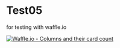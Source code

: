 # Test05
for testing with waffle.io


[![Waffle.io - Columns and their card count](https://badge.waffle.io/sargir/Test05.svg?columns=all)](https://waffle.io/sargir/Test05)

